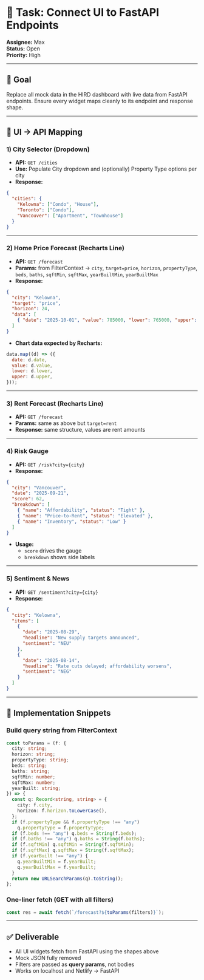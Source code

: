 # 📝 Task: Connect UI to FastAPI Endpoints

**Assignee:** Max  
**Status:** Open  
**Priority:** High

---

## 🎯 Goal

Replace all mock data in the HIRD dashboard with live data from FastAPI endpoints. Ensure every widget maps cleanly to its endpoint and response shape.

---

## 🔗 UI → API Mapping

### 1) City Selector (Dropdown)

- **API:** `GET /cities`
- **Use:** Populate City dropdown and (optionally) Property Type options per city
- **Response:**

```json
{
  "cities": {
    "Kelowna": ["Condo", "House"],
    "Toronto": ["Condo"],
    "Vancouver": ["Apartment", "Townhouse"]
  }
}
```

---

### 2) Home Price Forecast (Recharts Line)

- **API:** `GET /forecast`
- **Params:** from FilterContext → `city`, `target=price`, `horizon`, `propertyType`, `beds`, `baths`, `sqftMin`, `sqftMax`, `yearBuiltMin`, `yearBuiltMax`
- **Response:**

```json
{
  "city": "Kelowna",
  "target": "price",
  "horizon": 24,
  "data": [
    { "date": "2025-10-01", "value": 785000, "lower": 765000, "upper": 805000 }
  ]
}
```

- **Chart data expected by Recharts:**

```js
data.map((d) => ({
  date: d.date,
  value: d.value,
  lower: d.lower,
  upper: d.upper,
}));
```

---

### 3) Rent Forecast (Recharts Line)

- **API:** `GET /forecast`
- **Params:** same as above but `target=rent`
- **Response:** same structure, values are rent amounts

---

### 4) Risk Gauge

- **API:** `GET /risk?city={city}`
- **Response:**

```json
{
  "city": "Vancouver",
  "date": "2025-09-21",
  "score": 62,
  "breakdown": [
    { "name": "Affordability", "status": "Tight" },
    { "name": "Price-to-Rent", "status": "Elevated" },
    { "name": "Inventory", "status": "Low" }
  ]
}
```

- **Usage:**
  - `score` drives the gauge
  - `breakdown` shows side labels

---

### 5) Sentiment & News

- **API:** `GET /sentiment?city={city}`
- **Response:**

```json
{
  "city": "Kelowna",
  "items": [
    {
      "date": "2025-08-29",
      "headline": "New supply targets announced",
      "sentiment": "NEU"
    },
    {
      "date": "2025-08-14",
      "headline": "Rate cuts delayed; affordability worsens",
      "sentiment": "NEG"
    }
  ]
}
```

---

## 🔧 Implementation Snippets

### Build query string from FilterContext

```ts
const toParams = (f: {
  city: string;
  horizon: string;
  propertyType: string;
  beds: string;
  baths: string;
  sqftMin: number;
  sqftMax: number;
  yearBuilt: string;
}) => {
  const q: Record<string, string> = {
    city: f.city,
    horizon: f.horizon.toLowerCase(),
  };
  if (f.propertyType && f.propertyType !== "any")
    q.propertyType = f.propertyType;
  if (f.beds !== "any") q.beds = String(f.beds);
  if (f.baths !== "any") q.baths = String(f.baths);
  if (f.sqftMin) q.sqftMin = String(f.sqftMin);
  if (f.sqftMax) q.sqftMax = String(f.sqftMax);
  if (f.yearBuilt !== "any") {
    q.yearBuiltMin = f.yearBuilt;
    q.yearBuiltMax = f.yearBuilt;
  }
  return new URLSearchParams(q).toString();
};
```

### One-liner fetch (GET with all filters)

```ts
const res = await fetch(`/forecast?${toParams(filters)}`);
```

---

## ✅ Deliverable

- All UI widgets fetch from FastAPI using the shapes above
- Mock JSON fully removed
- Filters are passed as **query params**, not bodies
- Works on localhost and Netlify → FastAPI
